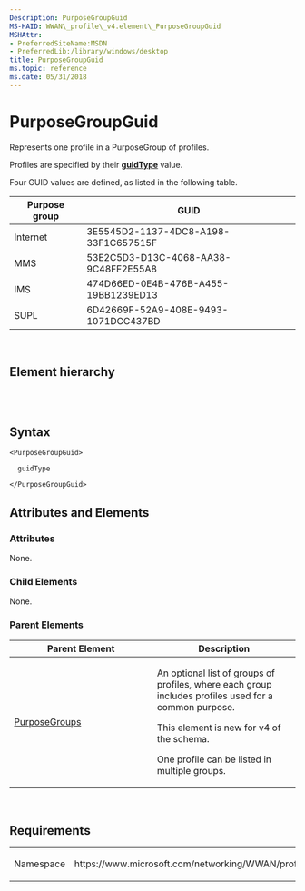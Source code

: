 ```yaml
---
Description: PurposeGroupGuid
MS-HAID: WWAN\_profile\_v4.element\_PurposeGroupGuid
MSHAttr:
- PreferredSiteName:MSDN
- PreferredLib:/library/windows/desktop
title: PurposeGroupGuid
ms.topic: reference
ms.date: 05/31/2018
---
```


# <span id="WWAN_profile_v4.element_PurposeGroupGuid"></span>PurposeGroupGuid

Represents one profile in a PurposeGroup of profiles.

Profiles are specified by their [**guidType**](simpletype-guidtype.md) value.

Four GUID values are defined, as listed in the following table.

| Purpose group | GUID                                 |
|---------------|--------------------------------------|
| Internet      | 3E5545D2-1137-4DC8-A198-33F1C657515F |
| MMS           | 53E2C5D3-D13C-4068-AA38-9C48FF2E55A8 |
| IMS           | 474D66ED-0E4B-476B-A455-19BB1239ED13 |
| SUPL          | 6D42669F-52A9-408E-9493-1071DCC437BD |

 

## Element hierarchy

[<MBNProfileExt>](element-mbnprofileext.md)  
[<PurposeGroups>](element-purposegroups.md)  
**<PurposeGroupGuid>**

## Syntax

``` syntax
<PurposeGroupGuid>

  guidType

</PurposeGroupGuid>
```

## <span id="Attributes_and_Elements"></span><span id="attributes_and_elements"></span><span id="ATTRIBUTES_AND_ELEMENTS"></span>Attributes and Elements

### <span id="attributes"></span><span id="ATTRIBUTES"></span>Attributes

None.

### <span id="Child_Elements"></span><span id="child_elements"></span><span id="CHILD_ELEMENTS"></span>Child Elements

None.

### <span id="parent_elements"></span><span id="PARENT_ELEMENTS"></span>Parent Elements

<table>
<colgroup>
<col style="width: 50%" />
<col style="width: 50%" />
</colgroup>
<thead>
<tr class="header">
<th>Parent Element</th>
<th>Description</th>
</tr>
</thead>
<tbody>
<tr class="odd">
<td><a href="element-purposegroups">PurposeGroups</a></td>
<td><p>An optional list of groups of profiles, where each group includes profiles used for a common purpose.</p>
<p>This element is new for v4 of the schema.</p>
<p>One profile can be listed in multiple groups.</p></td>
</tr>
</tbody>
</table>

 

## Requirements

<table>
<colgroup>
<col style="width: 50%" />
<col style="width: 50%" />
</colgroup>
<tbody>
<tr class="odd">
<td><p>Namespace</p></td>
<td><p>https://www.microsoft.com/networking/WWAN/profile/v4</p></td>
</tr>
</tbody>
</table>

 

 



